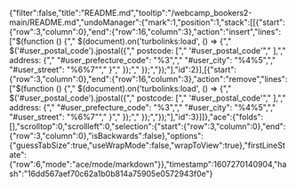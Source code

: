 {"filter":false,"title":"README.md","tooltip":"/webcamp_bookers2-main/README.md","undoManager":{"mark":1,"position":1,"stack":[[{"start":{"row":3,"column":0},"end":{"row":16,"column":3},"action":"insert","lines":["$(function () {","  $(document).on('turbolinks:load', () => {","    $('#user_postal_code').jpostal({","      postcode: [","        '#user_postal_code'","      ],","      address: {","        \"#user_prefecture_code\": \"%3\",","        \"#user_city\": \"%4%5\",","        \"#user_street\": \"%6%7\"","      }","    });","  });","});"],"id":2}],[{"start":{"row":3,"column":0},"end":{"row":16,"column":3},"action":"remove","lines":["$(function () {","  $(document).on('turbolinks:load', () => {","    $('#user_postal_code').jpostal({","      postcode: [","        '#user_postal_code'","      ],","      address: {","        \"#user_prefecture_code\": \"%3\",","        \"#user_city\": \"%4%5\",","        \"#user_street\": \"%6%7\"","      }","    });","  });","});"],"id":3}]]},"ace":{"folds":[],"scrolltop":0,"scrollleft":0,"selection":{"start":{"row":3,"column":0},"end":{"row":3,"column":0},"isBackwards":false},"options":{"guessTabSize":true,"useWrapMode":false,"wrapToView":true},"firstLineState":{"row":6,"mode":"ace/mode/markdown"}},"timestamp":1607270140904,"hash":"16dd567aef70c62a1b0b814a75905e0572943f0e"}